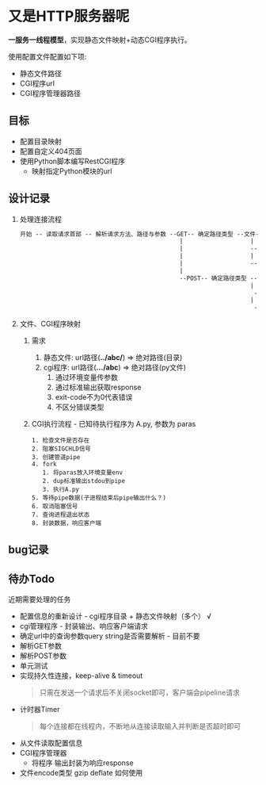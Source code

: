 # 又是HTTP服务器呢

**一服务一线程模型**，实现静态文件映射+动态CGI程序执行。

使用配置文件配置如下项:

- 静态文件路径
- CGI程序url
- CGI程序管理器路径

## 目标
- 配置目录映射
- 配置自定义404页面
- 使用Python脚本编写RestCGI程序
  - 映射指定Python模块的url

## 设计记录

1. 处理连接流程
   ```txt
   开始 -- 读取请求首部 -- 解析请求方法、路径与参数 --GET-- 确定路径类型 --文件-- 响应文件 -- 结束
                                                |                   |
                                                |                   --CGI--- 启动CGI程序 -- 读取输出字符串 -- 封装响应内容 -- 结束
                                                |                   |
                                                |                   --其它--  响应404 -- 结束
                                                |
                                                --POST-- 确定路径类型 --文件-- 响应405不运行 -- 结束
                                                                    |
                                                                     --CGI--- 读取请求体 -- 启动CGI程序 -- 读取输出字符串 -- 封装相应内容 -- 结束
                                                                    |
                                                                     --其它-- 响应404 -- 结束
   ```
2. 文件、CGI程序映射
   1. 需求
      1. 静态文件: url路径(**../abc/**) => 绝对路径(目录)  
      2. cgi程序: url路径(**.../abc**) => 绝对路径(py文件)  
         1. 通过环境变量传参数
         2. 通过标准输出获取response
         3. exit-code不为0代表错误
         4. 不区分错误类型
      
   2. CGI执行流程 - 已知待执行程序为 A.py, 参数为 paras
      ```
      1. 检查文件是否存在
      2. 阻塞SIGCHLD信号
      3. 创建管道pipe
      4. fork
         1. 将paras放入环境变量env
         2. dup标准输出stdou到pipe
         3. 执行A.py
      5. 等待pipe数据(子进程结束后pipe输出什么？)
      6. 取消阻塞信号
      7. 查询进程退出状态
      8. 封装数据，响应客户端
      ```

## bug记录

## 待办Todo
近期需要处理的任务

- 配置信息的重新设计 - cgi程序目录 + 静态文件映射（多个） √
- cgi管理程序 - 封装输出、响应客户端请求
- 确定url中的查询参数query string是否需要解析 - 目前不要
- 解析GET参数
- 解析POST参数
- 单元测试
- 实现持久性连接，keep-alive & timeout
  > 只需在发送一个请求后不关闭socket即可，客户端会pipeline请求
- 计时器Timer
  > 每个连接都在线程内，不断地从连接读取输入并判断是否超时即可
- 从文件读取配置信息
- CGI程序管理器
  - 将程序 输出封装为响应response
- 文件encode类型 gzip deflate 如何使用